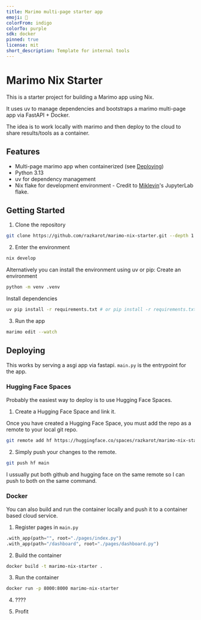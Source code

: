 ```yaml
---
title: Marimo multi-page starter app
emoji: 🍃
colorFrom: indigo
colorTo: purple
sdk: docker
pinned: true
license: mit
short_description: Template for internal tools 
---
```



# Marimo Nix Starter

This is a starter project for building a Marimo app using Nix.

It uses uv to manage dependencies and bootstraps a marimo multi-page app via FastAPI + Docker.

The idea is to work locally with marimo and then deploy to the cloud to share results/tools as a container. 

## Features

- Multi-page marimo app when containerized (see [Deploying](#deploying))
- Python 3.13
- uv for dependency management
- Nix flake for development environment - Credit to [Miklevin](https://github.com/miklevin/python_nix_flake)'s JupyterLab flake.

## Getting Started

1. Clone the repository

```bash
git clone https://github.com/razkarot/marimo-nix-starter.git --depth 1 
```

2. Enter the environment

```bash
nix develop
```

Alternatively you can install the environment using uv or pip:
Create an environment
```bash
python -m venv .venv
```
Install dependencies
```bash
uv pip install -r requirements.txt # or pip install -r requirements.txt
```
3. Run the app

```bash
marimo edit --watch
```



## Deploying

This works by serving a asgi app via fastapi. `main.py` is the entrypoint for the app.


### Hugging Face Spaces

Probably the easiest way to deploy is to use Hugging Face Spaces.


1. Create a Hugging Face Space and link it.

Once you have created a Hugging Face Space, you must add the repo as a remote to your local git repo.

```bash
git remote add hf https://huggingface.co/spaces/razkarot/marimo-nix-starter
```

2. Simply push your changes to the remote.

```bash
git push hf main
```

I ussually put both github and hugging face on the same remote so I can push to both on the same command.

### Docker

You can also build and run the container locally and push it to a container based cloud service.

1. Register pages in `main.py`

```python
.with_app(path="", root="./pages/index.py")
.with_app(path="/dashboard", root="./pages/dashboard.py")
```

2. Build the container

```bash
docker build -t marimo-nix-starter .
```

3. Run the container

```bash
docker run -p 8000:8000 marimo-nix-starter
```

4. ????

5. Profit


